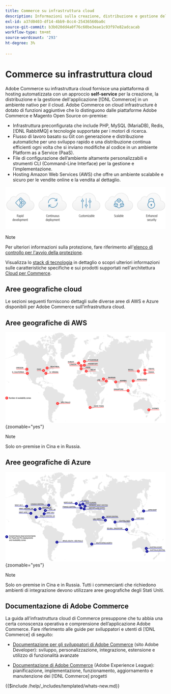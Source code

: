 ```yaml
---
title: Commerce su infrastruttura cloud
description: Informazioni sulla creazione, distribuzione e gestione dell’infrastruttura cloud per Commerce.
exl-id: a37d0403-df14-4bb9-8cc4-25436560ba0c
source-git-commit: b3b020dd4a0f76c60be3eae1c93f97e82adcacab
workflow-type: tm+mt
source-wordcount: '293'
ht-degree: 3%

---
```



# Commerce su infrastruttura cloud

Adobe Commerce su infrastruttura cloud fornisce una piattaforma di hosting automatizzata con un approccio **self-service** per la creazione, la distribuzione e la gestione dell&#39;applicazione [!DNL Commerce] in un ambiente nativo per il cloud. Adobe Commerce on cloud infrastructure è dotato di funzioni aggiuntive che lo distinguono dalle piattaforme Adobe Commerce e Magento Open Source on-premise:

- Infrastruttura preconfigurata che include PHP, MySQL (MariaDB), Redis, [!DNL RabbitMQ] e tecnologie supportate per i motori di ricerca.
- Flusso di lavoro basato su Git con generazione e distribuzione automatiche per uno sviluppo rapido e una distribuzione continua efficienti ogni volta che si inviano modifiche al codice in un ambiente Platform as a Service (PaaS).
- File di configurazione dell’ambiente altamente personalizzabili e strumenti CLI (Command-Line Interface) per la gestione e l’implementazione.
- Hosting Amazon Web Services (AWS) che offre un ambiente scalabile e sicuro per le vendite online e la vendita al dettaglio.

![Vantaggi per il cloud](../assets/CloudBenefits.svg)

>[!NOTE]
>
>Per ulteriori informazioni sulla protezione, fare riferimento all&#39;[elenco di controllo per l&#39;avvio della protezione](https://experienceleague.adobe.com/en/docs/commerce-on-cloud/user-guide/launch/checklist#security-configuration).

Visualizza lo [stack di tecnologia](architecture/tech-stack.md) in dettaglio o scopri ulteriori informazioni sulle caratteristiche specifiche e sui prodotti supportati nell&#39;architettura [Cloud per Commerce](architecture/cloud-architecture.md).

<div id="recs-overview-body-1"></div>
<div id="recs-overview-body-2"></div>
<div id="recs-overview-body-3"></div>
<div id="recs-overview-body-4"></div>
<div id="recs-overview-body-5"></div>
<div id="recs-overview-body-6"></div>

## Aree geografiche cloud

Le sezioni seguenti forniscono dettagli sulle diverse aree di AWS e Azure disponibili per Adobe Commerce sull’infrastruttura cloud.

## Aree geografiche di AWS

![Diagramma che mostra le aree geografiche di AWS](../assets/aws-regions.svg){zoomable="yes"}

>[!NOTE]
>
> Solo on-premise in Cina e in Russia.

## Aree geografiche di Azure

![Diagramma che mostra le aree geografiche di Azure](../assets/azure-regions.svg){zoomable="yes"}

>[!NOTE]
>
> Solo on-premise in Cina e in Russia. Tutti i commercianti che richiedono ambienti di integrazione devono utilizzare aree geografiche degli Stati Uniti.

## Documentazione di Adobe Commerce

La guida all’infrastruttura cloud di Commerce presuppone che tu abbia una certa conoscenza operativa e comprensione dell’applicazione Adobe Commerce. Fare riferimento alle guide per sviluppatori e utenti di [!DNL Commerce] di seguito:

- [Documentazione per gli sviluppatori di Adobe Commerce](https://developer.adobe.com/commerce/docs/) (sito Adobe Developer): sviluppo, personalizzazione, integrazione, estensione e utilizzo di funzionalità avanzate

- [Documentazione di Adobe Commerce](https://experienceleague.adobe.com/docs/commerce.html) (Adobe Experience League): pianificazione, implementazione, funzionamento, aggiornamento e manutenzione dei [!DNL Commerce] progetti

{{$include /help/_includes/templated/whats-new.md}}
